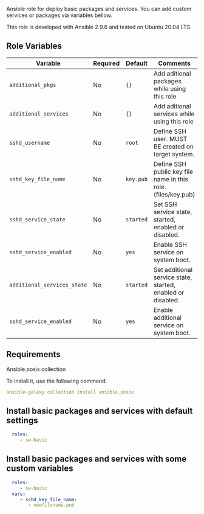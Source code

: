 Ansible role for deploy basic packages and services. You can add custom services or packages via variables bellow.

This role is developed with Ansible 2.9.6 and tested on Ubuntu 20.04 LTS.

## Role Variables

| Variable | Required | Default | Comments |
| -------- | -------- | ------- | -------- |
| `additional_pkgs` | No | `{}` | Add aditional packages while using this role |
| `additional_services` | No | `{}` | Add aditional services while using this role |
| `sshd_username` | No | `root` | Define SSH user. MUST BE created on target system.                   |
| `sshd_key_file_name` | No | `key.pub` | Define SSH public key file name in this role. (files/key.pub) |
| `sshd_service_state` | No | `started` | Set SSH service state, started, enabled or disabled. |
| `sshd_service_enabled` | No | `yes` | Enable SSH service on system boot. |
| `additional_services_state` | No | `started` | Set additional service state, started, enabled or disabled. |
| `sshd_service_enabled` | No | `yes` | Enable additional service on system boot. |

## Requirements

Ansible.posix collection

To install it, use the following command:

```yaml
ansible-galaxy collection install ansible.posix
```

## Install basic packages and services with default settings
```yaml
  roles:
     - sw-basic
```

## Install basic packages and services with some custom variables
```yaml
  roles:
     - sw-basic
  vars:
     - sshd_key_file_name:
        - newfilename.pub
```

